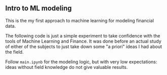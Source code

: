 ## Intro to ML modeling
This is the my first approach to machine learning for modeling financial data.

The following code is just a simple experiment to take confidence with the tools of Machine Learning and Finance. It was done before an actual study of either of the subjects to just take down some "a priori" ideas I had about the field.

Follow `main.ipynb` for the modeling logic, but with very low expectations: ideas without field knowledge do not give valuable results.
